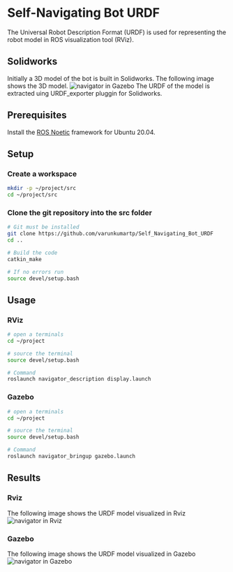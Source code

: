# Self-Navigating Bot URDF
The Universal Robot Description Format (URDF) is used for representing the robot model in ROS visualization tool (RViz). 

## Solidworks
Initially a 3D model of the bot is built in Solidworks. The following image shows the 3D model. 
![navigator in Gazebo](https://github.com/varunkumartp/Self_Navigating_Bot_URDF/blob/master/navigator_description/images/3d_model.png)
The URDF of the model is extracted uing URDF_exporter pluggin for Solidworks.

## Prerequisites
Install the [ROS Noetic](http://wiki.ros.org/noetic/Installation/Ubuntu) framework for Ubuntu 20.04.

## Setup
### Create a workspace
``` bash
mkdir -p ~/project/src
cd ~/project/src
```
### Clone the git repository into the src folder
```bash
# Git must be installed
git clone https://github.com/varunkumartp/Self_Navigating_Bot_URDF
cd ..

# Build the code
catkin_make

# If no errors run
source devel/setup.bash
```

## Usage

### RViz
```bash
# open a terminals
cd ~/project

# source the terminal
source devel/setup.bash

# Command
roslaunch navigator_description display.launch
```

### Gazebo
```bash
# open a terminals
cd ~/project

# source the terminal
source devel/setup.bash

# Command
roslaunch navigator_bringup gazebo.launch
```
## Results

### Rviz
The following image shows the URDF model visualized in Rviz
![navigator in Rviz](https://github.com/varunkumartp/Self_Navigating_Bot_URDF/blob/master/navigator_description/images/rviz.png)

### Gazebo
The following image shows the URDF model visualized in Gazebo
![navigator in Gazebo](https://github.com/varunkumartp/Self_Navigating_Bot_URDF/blob/master/navigator_description/images/gazebo.png)
